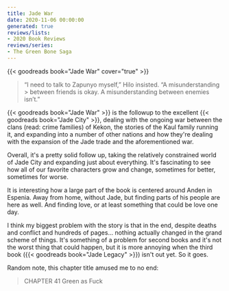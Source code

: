 ```yaml
---
title: Jade War
date: 2020-11-06 00:00:00
generated: true
reviews/lists:
- 2020 Book Reviews
reviews/series:
- The Green Bone Saga
---
```

{{< goodreads book="Jade War" cover="true" >}}

> “I need to talk to Zapunyo myself,” Hilo insisted. “A misunderstanding > between friends is okay. A misunderstanding between enemies isn’t.”

{{< goodreads book="Jade War" >}} is the followup to the excellent {{< goodreads book="Jade City" >}}, dealing with the ongoing war between the clans (read: crime families) of Kekon, the stories of the Kaul family running it, and expanding into a number of other nations and how they're dealing with the expansion of the Jade trade and the aforementioned war.  

<!--more-->

Overall, it's a pretty solid follow up, taking the relatively constrained world of Jade City and expanding just about everything. It's fascinating to see how all of our favorite characters grow and change, sometimes for better, sometimes for worse.  

It is interesting how a large part of the book is centered around Anden in Espenia. Away from home, without Jade, but finding parts of his people are here as well. And finding love, or at least something that could be love one day.  

I think my biggest problem with the story is that in the end, despite deaths and conflict and hundreds of pages... nothing actually changed in the grand scheme of things. It's something of a problem for second books and it's not the worst thing that could happen, but it is more annoying when the third book ({{< goodreads book="Jade Legacy" >}}) isn't out yet. So it goes.  

Random note, this chapter title amused me to no end:  

> CHAPTER 41 Green as Fuck


